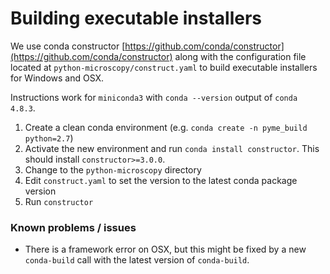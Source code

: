 # Building executable installers

We use conda constructor [https://github.com/conda/constructor](https://github.com/conda/constructor) along with the configuration file located at 
`python-microscopy/construct.yaml` to build executable installers for Windows and OSX.

Instructions work for `miniconda3` with `conda --version` output of `conda 4.8.3`.

1) Create a clean conda environment (e.g. `conda create -n pyme_build python=2.7`)
2) Activate the new environment and run `conda install constructor`. This should install `constructor>=3.0.0`.
3) Change to the `python-microscopy` directory
4) Edit `construct.yaml` to set the version to the latest conda package version
5) Run `constructor`

### Known problems / issues

- There is a framework error on OSX, but this might be fixed by a new `conda-build` call with the latest version of `conda-build`.
